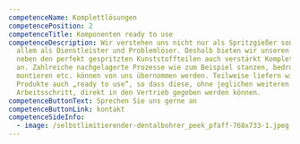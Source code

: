 ```yaml
---
competenceName: Komplettlösungen
competencePosition: 2
competenceTitle: Komponenten ready to use
competenceDescription: Wir verstehen uns nicht nur als Spritzgießer sondern vor
  allem als Dienstleister und Problemlöser. Deshalb bieten wir unseren Kunden
  neben den perfekt gespritzten Kunststoffteilen auch verstärkt Komplettlösungen
  an. Zahlreiche nachgelagerte Prozesse wie zum Beispiel stanzen, bedrucken,
  montieren etc. können von uns übernommen werden. Teilweise liefern wir
  Produkte auch „ready to use“, so dass diese, ohne jeglichen weiteren
  Arbeitsschritt, direkt in den Vertrieb gegeben werden können.
competenceButtonText: Sprechen Sie uns gerne an
competenceButtonLink: kontakt
competenceSideInfo:
  - image: /selbstlimitierender-dentalbohrer_peek_pfaff-768x733-1.jpeg
---
```

